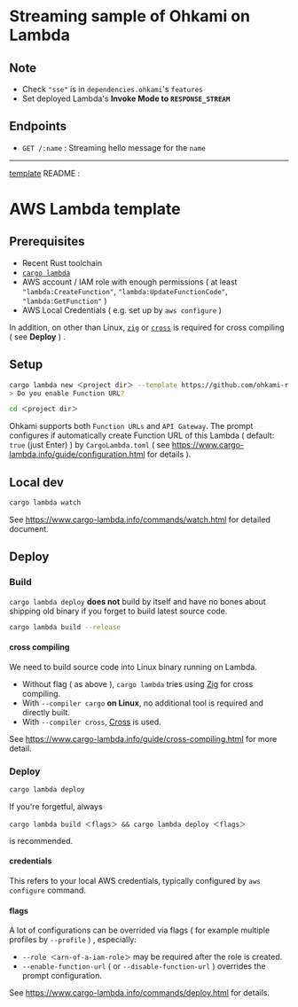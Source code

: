 # Streaming sample of Ohkami on Lambda

## Note

- Check `"sse"` is in `dependencies.ohkami`'s `features`
- Set deployed Lambda's **Invoke Mode to `RESPONSE_STREAM`**

## Endpoints

- `GET /:name` : Streaming hello message for the `name`

---

[template](https://github.com/ohkami-rs/ohkami-templates/tree/main/template) README :

# AWS Lambda template

## Prerequisites

- Recent Rust toolchain
- [`cargo lambda`](https://www.cargo-lambda.info/guide/installation.html)
- AWS account / IAM role with enough permissions ( at least `"lambda:CreateFunction"`, `"lambda:UpdateFunctionCode"`, `"lambda:GetFunction"` )
- AWS Local Credentials ( e.g. set up by `aws configure` )

In addition, on other than Linux, [`zig`](https://ziglang.org) or [`cross`](https://crates.io/crates/cross) is required for cross compiling ( see **Deploy** ) .

## Setup

```sh
cargo lambda new ＜project dir＞ --template https://github.com/ohkami-rs/ohkami-templates
> Do you enable Function URL?

cd ＜project dir＞
```

Ohkami supports both `Function URLs` and `API Gateway`. The prompt configures if automatically create Function URL of this Lambda ( default: `true` (just Enter) ) by `CargoLambda.toml` ( see https://www.cargo-lambda.info/guide/configuration.html for details ).

## Local dev

```sh
cargo lambda watch
```

See https://www.cargo-lambda.info/commands/watch.html for detailed document.

## Deploy

### Build

`cargo lambda deploy` **does not** build by itself and have no bones about shipping old binary if you forget to build latest source code.

```sh
cargo lambda build --release
```

#### cross compiling

We need to build source code into Linux binary running on Lambda.

* Without flag ( as above ), `cargo lambda` tries using [Zig](https://ziglang.org) for cross compiling.
* With `--compiler cargo` **on Linux**, no additional tool is required and directly built.
* With `--compiler cross`, [Cross](https://crates.io/crates/cross) is used.

See https://www.cargo-lambda.info/guide/cross-compiling.html for more detail.

### Deploy

```sh
cargo lambda deploy
```

If you're forgetful, always

```
cargo lambda build ＜flags＞ && cargo lambda deploy ＜flags＞
```

is recommended.

#### credentials

This refers to your local AWS credentials, typically configured by `aws configure` command.

#### flags

A lot of configurations can be overrided via flags ( for example multiple profiles by `--profile` ) , especially:

* `--role ＜arn-of-a-iam-role＞` may be required after the role is created.
* `--enable-function-url` ( or `--disable-function-url` ) overrides the prompt configuration.

See https://www.cargo-lambda.info/commands/deploy.html for details.
